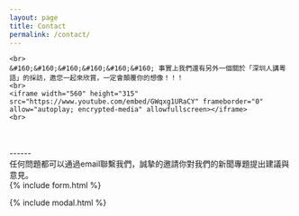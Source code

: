 ```yaml
---
layout: page
title: Contact
permalink: /contact/
---
```


```
<br>
&#160;&#160;&#160;&#160;&#160;&#160; 事實上我們還有另外一個關於「深圳人講粵語」的採訪，邀您一起來欣賞，一定會顛覆你的想像！！！
<br>
<iframe width="560" height="315" src="https://www.youtube.com/embed/GWqxg1URaCY" frameborder="0" allow="autoplay; encrypted-media" allowfullscreen></iframe>
<br>
```
<br>
<br>
------
<br>
任何問題都可以通過email聯繫我們，誠摯的邀請你對我們的新聞專題提出建議與意見。
<br>
{% include form.html %}

{% include modal.html %}
